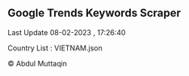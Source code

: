 

## Google Trends Keywords Scraper 
 
Last Update 08-02-2023 , 17:26:40

Country List :
VIETNAM.json



© Abdul Muttaqin 
